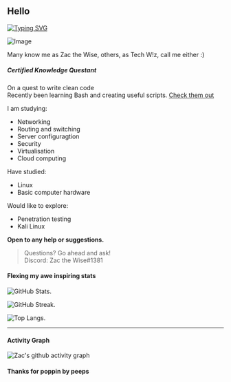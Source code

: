 ## Hello

[![Typing SVG](https://readme-typing-svg.herokuapp.com?color=%23C321F7&lines=Welcome;A+non-master...;Surrounded+by+masters...;Will+eventually+become+a+master...;Or+at+least+seem+like+one)](https://git.io/typing-svg)

![Image](https://i.imgur.com/9V0IKIz.png)  

Many know me as Zac the Wise, others, as Tech W!z, call me either :)  

##### Certified Knowledge Questant

On a quest to write clean code  
Recently been learning Bash and creating useful scripts. [Check them out](https://github.com/TechWiz-3/automation)  

I am studying:  
- Networking
- Routing and switching
- Server configuragtion
- Security
- Virtualisation
- Cloud computing  

Have studied:  
- Linux
- Basic computer hardware  

Would like to explore:  
- Penetration testing
- Kali Linux  

**Open to any help or suggestions.**  
  
>Questions? Go ahead and ask!  
>Discord: Zac the Wise#1381

<!-- SORRY, BUT IF YOU'RE READING THIS.... YOU'RE SUS-->
#### Flexing my awe inspiring stats
<!--[![wakatime](https://wakatime.com/badge/user/ca36faea-acc3-45d7-acc1-fb14861b9144.svg)](https://wakatime.com/@ca36faea-acc3-45d7-acc1-fb14861b9144)-->

<!-- bruh ur still reading lmao -->
![GitHub Stats](https://github-readme-stats.vercel.app/api?username=TechWiz-3&theme=radical). 

![GitHub Streak](http://github-readme-streak-stats.herokuapp.com?user=TechWiz-3&theme=radical&date_format=M%20j%5B%2C%20Y%5D). 

![Top Langs](https://github-readme-stats.vercel.app/api/top-langs/?username=TechWiz-3&theme=radical&layout=compact). 

<hr></hr>

#### Activity Graph

![Zac's github activity graph](https://activity-graph.herokuapp.com/graph?username=TechWiz-3&theme=github)


#### Thanks for poppin by peeps

<!--
**TechWiz-3/TechWiz-3** is a ✨ _special_ ✨ repository because its `README.md` (this file) appears on your GitHub profile.

Here are some ideas to get you started:

- 🔭 I’m currently working on ...
- 🌱 I’m currently learning ...
- 👯 I’m looking to collaborate on ...
- 🤔 I’m looking for help with ...
- 💬 Ask me about ...
- 📫 How to reach me: ...
- 😄 Pronouns: ...
- ⚡ Fun fact: ...
-->




